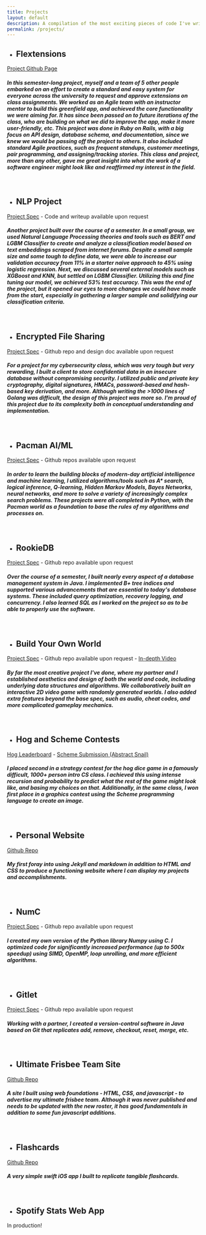 ```yaml
---
title: Projects
layout: default
description: A compilation of the most exciting pieces of code I've written in the past several years.
permalink: /projects/
---
```

- ## Flextensions
[Project Github Page](https://github.com/berkeley-cdss/flextensions) 
<br>
##### In this semester-long project, myself and a team of 5 other people embarked on an effort to create a standard and easy system for everyone across the university to request and approve extensions on class assignments. We worked as an Agile team with an instructor mentor to build this greenfield app, and achieved the core functionality we were aiming for. It has since been passed on to future iterations of the class, who are building on what we did to improve the app, make it more user-friendly, etc. This project was done in Ruby on Rails, with a big focus on API design, database schema, and documentation, since we knew we would be passing off the project to others. It also included standard Agile practices, such as frequent standups, customer meetings, pair programming, and assigning/tracking stories. This class and project, more than any other, gave me great insight into what the work of a software engineer might look like and reaffirmed my interest in the field.
<br> 

- ## NLP Project
[Project Spec](https://ucbnlp24.github.io/webpage/) \- Code and writeup available upon request 
<br>
##### Another project built over the course of a semester. In a small group, we used Natural Language Processing theories and tools such as BERT and LGBM Classifier to create and analyze a classification model based on text embeddings scraped from internet forums. Despite a small sample size and some tough to define data, we were able to increase our validation accuracy from 11% in a starter naive approach to 45% using logistic regression. Next, we discussed several external models such as XGBoost and KNN, but settled on LGBM Classifier. Utilizing this and fine tuning our model, we achieved 53% test accuracy. This was the end of the project, but it opened our eyes to more changes we could have made from the start, especially in gathering a larger sample and solidifying our classification criteria.
<br> 

- ## Encrypted File Sharing
[Project Spec](https://fa22.cs161.org/proj2/) \- Github repo and design doc available upon request 
<br>
##### For a project for my cybersecurity class, which was very tough but very rewarding, I built a client to store confidential data in an insecure database without compromising security. I utilized public and private key cryptography, digital signatures, HMACs, password-based and hash-based key derivation, and more. Although writing the \>1000 lines of Golang was difficult, the design of this project was more so. I'm proud of this project due to its complexity both in conceptual understanding and implementation.
<br> 

- ## Pacman AI/ML
[Project Spec](https://inst.eecs.berkeley.edu/~cs188/sp23/projects/) \- Github repos available upon request 
<br>
##### In order to learn the building blocks of modern-day artificial intelligence and machine learning, I utilized algorithms/tools such as A* search, logical inference, Q-learning, Hidden Markov Models, Bayes Networks, neural networks, and more to solve a variety of increasingly complex search problems. These projects were all completed in Python, with the Pacman world as a foundation to base the rules of my algorithms and processes on.
<br> 

- ## RookieDB
[Project Spec](https://cs186.gitbook.io/project) \- Github repo available upon request
<br>
##### Over the course of a semester, I built nearly every aspect of a database management system in Java. I implemented B+ tree indices and supported various advancements that are essential to today's database systems. These included query optimization, recovery logging, and concurrency. I also learned SQL as I worked on the project so as to be able to properly use the software.
<br>

- ## Build Your Own World
[Project Spec](https://fa22.datastructur.es/materials/proj/proj3/) \- Github repo available upon request \- [In-depth Video](https://www.youtube.com/watch?v=yT7JsByTKUo&ab_channel=DhruvVaish)
<br>
#####  By far the most creative project I've done, where my partner and I established aesthetics and design of both the world and code, including underlying data structures and algorithms. We collaboratively built an interactive 2D video game with randomly generated worlds. I also added extra features beyond the base spec, such as audio, cheat codes, and more complicated gameplay mechanics.
<br>

- ## Hog and Scheme Contests
[Hog Leaderboard](https://hog-contest.cs61a.org/winners) \- [Scheme Submission (Abstract Snail)](https://inst.eecs.berkeley.edu/~cs61a/sp21/proj/scheme_gallery/#abstract-snail)
<br>
##### I placed second in a strategy contest for the hog dice game in a famously difficult, 1000+ person intro CS class. I achieved this using intense recursion and probability to predict what the rest of the game might look like, and basing my choices on that. Additionally, in the same class, I won first place in a graphics contest using the Scheme programming language to create an image.
<br>

- ## Personal Website
[Github Repo](https://github.com/ekandell/ekandell.github.io)
<br>
##### My first foray into using Jekyll and markdown in addition to HTML and CSS to produce a functioning website where I can display my projects and accomplishments.
<br>

- ## NumC
[Project Spec](https://inst.eecs.berkeley.edu/~cs61c/sp22/projects/proj4/) \- Github repo available upon request
<br>
##### I created my own version of the Python library Numpy using C. I optimized code for significantly increased performance (up to 500x speedup) using SIMD, OpenMP, loop unrolling, and more efficient algorithms.
<br>

- ## Gitlet
[Project Spec](https://sp21.datastructur.es/materials/proj/proj2/proj2) \- Github repo available upon request
<br>
##### Working with a partner, I created a version-control software in Java based on Git that replicates add, remove, checkout, reset, merge, etc. 
<br>

- ## Ultimate Frisbee Team Site
[Github Repo](https://github.com/ekandell/ultimate-team-site)
<br>
##### A site I built using web foundations - HTML, CSS, and javascript - to advertise my ultimate frisbee team. Although it was never published and needs to be updated with the new roster, it has good fundamentals in addition to some fun javascript additions.
<br>

- ## Flashcards
[Github Repo](https://github.com/ekandell/flashcards)
<br>
##### A very simple swift iOS app I built to replicate tangible flashcards.
<br>

- ## Spotify Stats Web App
In production!

